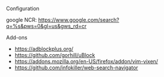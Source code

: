 Configuration

google NCR: https://www.google.com/search?q=%s&pws=0&gl=us&gws_rd=cr

Add-ons
- https://adblockplus.org/
- https://github.com/gorhill/uBlock
- https://addons.mozilla.org/en-US/firefox/addon/vim-vixen/
- https://github.com/infokiller/web-search-navigator
